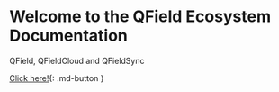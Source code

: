 # Welcome to the QField Ecosystem Documentation

QField, QFieldCloud and QFieldSync

[Click here!](/rick){: .md-button }
